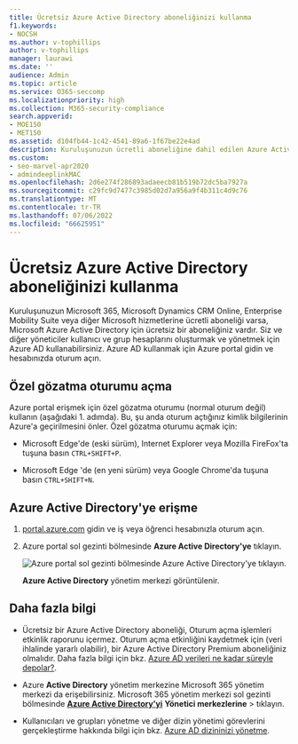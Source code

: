 ```yaml
---
title: Ücretsiz Azure Active Directory aboneliğinizi kullanma
f1.keywords:
- NOCSH
ms.author: v-tophillips
author: v-tophillips
manager: laurawi
ms.date: ''
audience: Admin
ms.topic: article
ms.service: O365-seccomp
ms.localizationpriority: high
ms.collection: M365-security-compliance
search.appverid:
- MOE150
- MET150
ms.assetid: d104fb44-1c42-4541-89a6-1f67be22e4ad
description: Kuruluşunuzun ücretli aboneliğine dahil edilen Azure Active Directory'ye nasıl erişeceğinizi öğrenin.
ms.custom:
- seo-marvel-apr2020
- admindeeplinkMAC
ms.openlocfilehash: 2d6e274f286893adaeecb81b519b72dc5ba7927a
ms.sourcegitcommit: c29fc9d7477c3985d02d7a956a9f4b311c4d9c76
ms.translationtype: MT
ms.contentlocale: tr-TR
ms.lasthandoff: 07/06/2022
ms.locfileid: "66625951"
---
```

# <a name="use-your-free-azure-active-directory-subscription"></a>Ücretsiz Azure Active Directory aboneliğinizi kullanma

Kuruluşunuzun Microsoft 365, Microsoft Dynamics CRM Online, Enterprise Mobility Suite veya diğer Microsoft hizmetlerine ücretli aboneliği varsa, Microsoft Azure Active Directory için ücretsiz bir aboneliğiniz vardır. Siz ve diğer yöneticiler kullanıcı ve grup hesaplarını oluşturmak ve yönetmek için Azure AD kullanabilirsiniz. Azure AD kullanmak için Azure portal gidin ve hesabınızda oturum açın.

## <a name="open-a-private-browsing-session"></a>Özel gözatma oturumu açma

Azure portal erişmek için özel gözatma oturumu (normal oturum değil) kullanın (aşağıdaki 1. adımda). Bu, şu anda oturum açtığınız kimlik bilgilerinin Azure'a geçirilmesini önler. Özel gözatma oturumu açmak için:

- Microsoft Edge'de (eski sürüm), Internet Explorer veya Mozilla FireFox'ta tuşuna basın `CTRL+SHIFT+P`.

- Microsoft Edge 'de (en yeni sürüm) veya Google Chrome'da tuşuna basın `CTRL+SHIFT+N`.

## <a name="access-azure-active-directory"></a>Azure Active Directory'ye erişme

1. [portal.azure.com](https://portal.azure.com) gidin ve iş veya öğrenci hesabınızla oturum açın.

2. Azure portal sol gezinti bölmesinde **Azure Active Directory'ye** tıklayın.

    ![Azure portal sol gezinti bölmesinde Azure Active Directory'ye tıklayın.](../media/97d2d72f-ac20-46ab-898c-851f6009b453.png)

    **Azure Active Directory** yönetim merkezi görüntülenir.

## <a name="more-information"></a>Daha fazla bilgi

- Ücretsiz bir Azure Active Directory aboneliği, Oturum açma işlemleri etkinlik raporunu içermez. Oturum açma etkinliğini kaydetmek için (veri ihlalinde yararlı olabilir), bir Azure Active Directory Premium aboneliğiniz olmalıdır. Daha fazla bilgi için bkz. [Azure AD verileri ne kadar süreyle depolar?](/azure/active-directory/reports-monitoring/reference-reports-data-retention#how-long-does-azure-ad-store-the-data).

- Azure **Active Directory** yönetim merkezine Microsoft 365 yönetim merkezi da erişebilirsiniz. Microsoft 365 yönetim merkezi sol gezinti bölmesinde [**Azure Active Directory'yi**](https://go.microsoft.com/fwlink/p/?linkid=2067268) **Yönetici merkezlerine** \> tıklayın.

- Kullanıcıları ve grupları yönetme ve diğer dizin yönetimi görevlerini gerçekleştirme hakkında bilgi için bkz. [Azure AD dizininizi yönetme](/azure/active-directory/active-directory-administer).